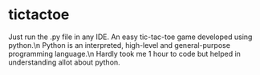 # tictactoe

Just run the .py file in any IDE.
An easy tic-tac-toe game developed using python.\n
Python is an interpreted, high-level and general-purpose programming language.\n
Hardly took me 1 hour to code but helped in understanding allot about python.
